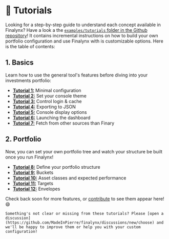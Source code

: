 # 📖 Tutorials

Looking for a step-by-step guide to understand each concept available in Finalynx? Have a look a the [`examples/tutorials` folder in the Github repository](https://github.com/MadeInPierre/finalynx/blob/main/examples/tutorials)! It contains incremental instructions on how to build your own portfolio configuration and use Finalynx with is customizable options. Here is the table of contents:

## 1. Basics
Learn how to use the general tool's features before diving into your investments portfolio:
- [**Tutorial 1:**](https://github.com/MadeInPierre/finalynx/blob/main/examples/tutorials/1_basics/1_minimal.py) Minimal configuration
- [**Tutorial 2:**](https://github.com/MadeInPierre/finalynx/blob/main/examples/tutorials/1_basics/2_theme.py) Set your console theme
- [**Tutorial 3:**](https://github.com/MadeInPierre/finalynx/blob/main/examples/tutorials/1_basics/3_login.py) Control login & cache
- [**Tutorial 4:**](https://github.com/MadeInPierre/finalynx/blob/main/examples/tutorials/1_basics/4_export.py) Exporting to JSON
- [**Tutorial 5:**](https://github.com/MadeInPierre/finalynx/blob/main/examples/tutorials/1_basics/5_display_options.py) Console display options
- [**Tutorial 6:**](https://github.com/MadeInPierre/finalynx/blob/main/examples/tutorials/1_basics/6_dashboard.py) Launching the dashboard
- [**Tutorial 7:**](https://github.com/MadeInPierre/finalynx/blob/main/examples/tutorials/1_basics/7_sources.py) Fetch from other sources than Finary

## 2. Portfolio
Now, you can set your own portfolio tree and watch your structure be built once you run Finalynx!
- [**Tutorial 8:**](https://github.com/MadeInPierre/finalynx/blob/main/examples/tutorials/2_portfolio/8_structure.py) Define your portfolio structure
- [**Tutorial 9:**](https://github.com/MadeInPierre/finalynx/blob/main/examples/tutorials/2_portfolio/9_buckets.py) Buckets
- [**Tutorial 10:**](https://github.com/MadeInPierre/finalynx/blob/main/examples/tutorials/2_portfolio/10_attributes.py) Asset classes and expected performance
- [**Tutorial 11:**](https://github.com/MadeInPierre/finalynx/blob/main/examples/tutorials/2_portfolio/11_targets.py) Targets
- [**Tutorial 12:**](https://github.com/MadeInPierre/finalynx/blob/main/examples/tutorials/2_portfolio/12_envelopes.py) Envelopes

Check back soon for more features, or [contribute](https://finalynx.readthedocs.io/en/latest/project/contributing.html) to see them appear here! 😄

```{note}
Something's not clear or missing from these tutorials? Please [open a discussion](https://github.com/MadeInPierre/finalynx/discussions/new/choose) and we'll be happy to improve them or help you with your custom configuration!
```
